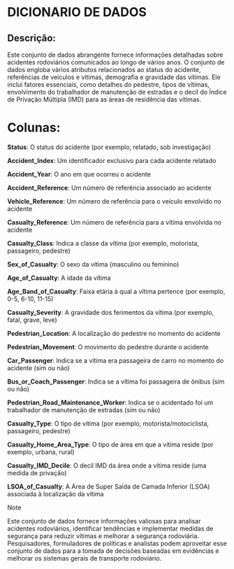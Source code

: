 # DICIONARIO DE DADOS

## Descrição:
Este conjunto de dados abrangente fornece informações detalhadas sobre acidentes rodoviários comunicados ao longo de vários anos. O conjunto de dados engloba vários atributos relacionados ao status do acidente, referências de veículos e vítimas, demografia e gravidade das vítimas. Ele inclui fatores essenciais, como detalhes do pedestre, tipos de vítimas, envolvimento do trabalhador de manutenção de estradas e o decil do Índice de Privação Múltipla (IMD) para as áreas de residência das vítimas.

# Colunas:

**Status**: O status do acidente (por exemplo, relatado, sob investigação)

**Accident_Index**: Um identificador exclusivo para cada acidente relatado

**Accident_Year**: O ano em que ocorreu o acidente

**Accident_Reference**: Um número de referência associado ao acidente

**Vehicle_Reference**: Um número de referência para o veículo envolvido no acidente

**Casualty_Reference**: Um número de referência para a vítima envolvida no acidente

**Casualty_Class**: Indica a classe da vítima (por exemplo, motorista, passageiro, pedestre)

**Sex_of_Casualty**: O sexo da vítima (masculino ou feminino)

**Age_of_Casualty**: A idade da vítima

**Age_Band_of_Casualty**: Faixa etária à qual a vítima pertence (por exemplo, 0-5, 6-10, 11-15)

**Casualty_Severity**: A gravidade dos ferimentos da vítima (por exemplo, fatal, grave, leve)

**Pedestrian_Location**: A localização do pedestre no momento do acidente

**Pedestrian_Movement**: O movimento do pedestre durante o acidente

**Car_Passenger**: Indica se a vítima era passageira de carro no momento do acidente (sim ou não)

**Bus_or_Coach_Passenger**: Indica se a vítima foi passageira de ônibus (sim ou não)

**Pedestrian_Road_Maintenance_Worker**: Indica se o acidentado foi um trabalhador de manutenção de estradas (sim ou não)

**Casualty_Type**: O tipo de vítima (por exemplo, motorista/motociclista, passageiro, pedestre)

**Casualty_Home_Area_Type**: O tipo de área em que a vítima reside (por exemplo, urbana, rural)

**Casualty_IMD_Decile**: O decil IMD da área onde a vítima reside (uma medida de privação)

**LSOA_of_Casualty**: A Área de Super Saída de Camada Inferior (LSOA) associada à localização da vítima

> [!NOTE]
>Este conjunto de dados fornece informações valiosas para analisar acidentes rodoviários, identificar tendências e implementar medidas de segurança para reduzir vítimas e melhorar a segurança rodoviária. Pesquisadores, formuladores de políticas e analistas podem aproveitar esse conjunto de dados para a tomada de decisões baseadas em evidências e melhorar os sistemas gerais de transporte rodoviário.